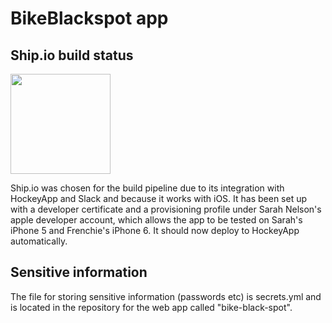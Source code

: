 # BikeBlackspot app

## Ship.io build status
<a href='https://app.ship.io/dashboard#/jobs/8622/history' target='_blank'><img src='https://app.ship.io/jobs/ZjiJB7fh2882VMPF/build_status.png' style='width:160px' /></a>

Ship.io was chosen for the build pipeline due to its integration with HockeyApp and Slack and because it works with iOS. 
It has been set up with a developer certificate and a provisioning profile under Sarah Nelson's apple developer account, which allows the app to be tested on Sarah's iPhone 5 and Frenchie's iPhone 6. It should now deploy to HockeyApp automatically.

## Sensitive information
The file for storing sensitive information (passwords etc) is secrets.yml and is located in the repository for the web app called "bike-black-spot". 